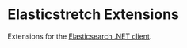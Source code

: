 # Elasticstretch Extensions
Extensions for the [Elasticsearch .NET client](https://github.com/elastic/elasticsearch-net).
